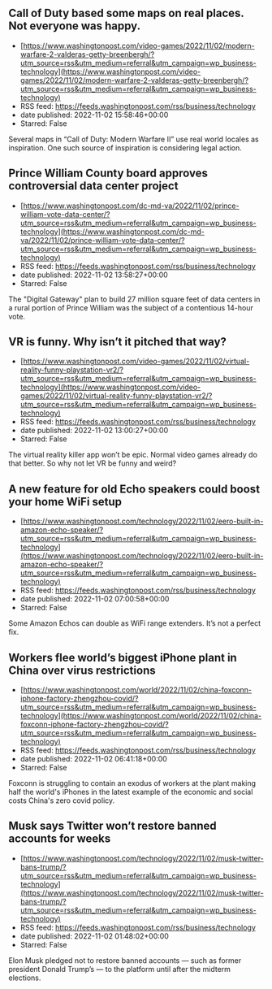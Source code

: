 ## Call of Duty based some maps on real places. Not everyone was happy.
 - [https://www.washingtonpost.com/video-games/2022/11/02/modern-warfare-2-valderas-getty-breenbergh/?utm_source=rss&utm_medium=referral&utm_campaign=wp_business-technology](https://www.washingtonpost.com/video-games/2022/11/02/modern-warfare-2-valderas-getty-breenbergh/?utm_source=rss&utm_medium=referral&utm_campaign=wp_business-technology)
 - RSS feed: https://feeds.washingtonpost.com/rss/business/technology
 - date published: 2022-11-02 15:58:46+00:00
 - Starred: False

Several maps in “Call of Duty: Modern Warfare II” use real world locales as inspiration. One such source of inspiration is considering legal action.

## Prince William County board approves controversial data center project
 - [https://www.washingtonpost.com/dc-md-va/2022/11/02/prince-william-vote-data-center/?utm_source=rss&utm_medium=referral&utm_campaign=wp_business-technology](https://www.washingtonpost.com/dc-md-va/2022/11/02/prince-william-vote-data-center/?utm_source=rss&utm_medium=referral&utm_campaign=wp_business-technology)
 - RSS feed: https://feeds.washingtonpost.com/rss/business/technology
 - date published: 2022-11-02 13:58:27+00:00
 - Starred: False

The "Digital Gateway" plan to build 27 million square feet of data centers in a rural portion of Prince William was the subject of a contentious 14-hour vote.

## VR is funny. Why isn’t it pitched that way?
 - [https://www.washingtonpost.com/video-games/2022/11/02/virtual-reality-funny-playstation-vr2/?utm_source=rss&utm_medium=referral&utm_campaign=wp_business-technology](https://www.washingtonpost.com/video-games/2022/11/02/virtual-reality-funny-playstation-vr2/?utm_source=rss&utm_medium=referral&utm_campaign=wp_business-technology)
 - RSS feed: https://feeds.washingtonpost.com/rss/business/technology
 - date published: 2022-11-02 13:00:27+00:00
 - Starred: False

The virtual reality killer app won’t be epic. Normal video games already do that better. So why not let VR be funny and weird?

## A new feature for old Echo speakers could boost your home WiFi setup
 - [https://www.washingtonpost.com/technology/2022/11/02/eero-built-in-amazon-echo-speaker/?utm_source=rss&utm_medium=referral&utm_campaign=wp_business-technology](https://www.washingtonpost.com/technology/2022/11/02/eero-built-in-amazon-echo-speaker/?utm_source=rss&utm_medium=referral&utm_campaign=wp_business-technology)
 - RSS feed: https://feeds.washingtonpost.com/rss/business/technology
 - date published: 2022-11-02 07:00:58+00:00
 - Starred: False

Some Amazon Echos can double as WiFi range extenders. It’s not a perfect fix.

## Workers flee world’s biggest iPhone plant in China over virus restrictions
 - [https://www.washingtonpost.com/world/2022/11/02/china-foxconn-iphone-factory-zhengzhou-covid/?utm_source=rss&utm_medium=referral&utm_campaign=wp_business-technology](https://www.washingtonpost.com/world/2022/11/02/china-foxconn-iphone-factory-zhengzhou-covid/?utm_source=rss&utm_medium=referral&utm_campaign=wp_business-technology)
 - RSS feed: https://feeds.washingtonpost.com/rss/business/technology
 - date published: 2022-11-02 06:41:18+00:00
 - Starred: False

Foxconn is struggling to contain an exodus of workers at the plant making half the world's iPhones in the latest example of the economic and social costs China's zero covid policy.

## Musk says Twitter won’t restore banned accounts for weeks
 - [https://www.washingtonpost.com/technology/2022/11/02/musk-twitter-bans-trump/?utm_source=rss&utm_medium=referral&utm_campaign=wp_business-technology](https://www.washingtonpost.com/technology/2022/11/02/musk-twitter-bans-trump/?utm_source=rss&utm_medium=referral&utm_campaign=wp_business-technology)
 - RSS feed: https://feeds.washingtonpost.com/rss/business/technology
 - date published: 2022-11-02 01:48:02+00:00
 - Starred: False

Elon Musk pledged not to restore banned accounts — such as former president Donald Trump’s — to the platform until after the midterm elections.
